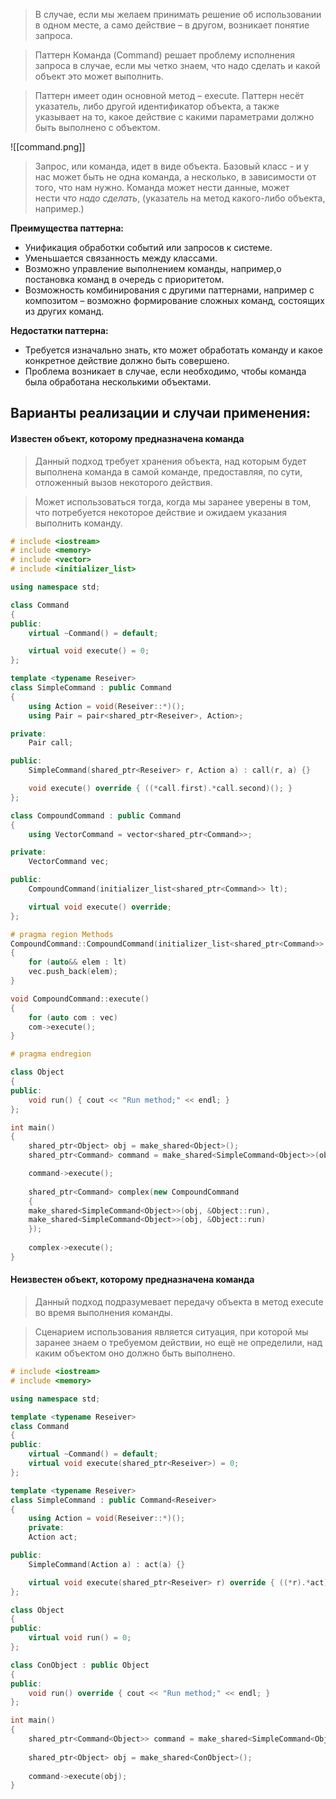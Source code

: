 >В случае, если мы желаем принимать решение об использовании в одном месте, а само действие – в другом, возникает понятие запроса.

>Паттерн Команда (Command) решает проблему исполнения запроса в случае, если мы четко знаем, что надо сделать и какой объект это может выполнить.

>Паттерн имеет один основной метод – execute. Паттерн несёт указатель, либо другой идентификатор объекта, а также указывает на то, какое действие с какими параметрами должно быть выполнено с объектом.

![[command.png]]

>Запрос, или команда, идет в виде объекта. Базовый класс - и у нас может быть не одна команда, а несколько, в зависимости от того, что нам нужно. Команда может нести данные, может нести _что надо сделать_, (указатель на метод какого-либо объекта, например.)

**Преимущества паттерна:**
- Унификация обработки событий или запросов к системе.
- Уменьшается связанность между классами.
- Возможно управление выполнением команды, например,о постановка команд в очередь с приоритетом.
- Возможность комбинирования с другими паттернами, например с композитом – возможно формирование сложных команд, состоящих из других команд.

**Недостатки паттерна:**
- Требуется изначально знать, кто может обработать команду и какое конкретное действие должно быть совершено.
- Проблема возникает в случае, если необходимо, чтобы команда была обработана несколькими объектами.
## Варианты реализации и случаи применения:

#### Известен объект, которому предназначена команда

>Данный подход требует хранения объекта, над которым будет выполнена команда в самой команде, предоставляя, по сути, отложенный вызов некоторого действия.

>Может использоваться тогда, когда мы заранее уверены в том, что потребуется некоторое действие и ожидаем указания выполнить команду.

```c++
# include <iostream>
# include <memory>
# include <vector>
# include <initializer_list>

using namespace std;

class Command
{
public:
	virtual ~Command() = default;

	virtual void execute() = 0;
};

template <typename Reseiver>
class SimpleCommand : public Command
{
	using Action = void(Reseiver::*)();
	using Pair = pair<shared_ptr<Reseiver>, Action>;

private:
	Pair call;

public:
	SimpleCommand(shared_ptr<Reseiver> r, Action a) : call(r, a) {}

	void execute() override { ((*call.first).*call.second)(); }
};

class CompoundCommand : public Command
{
	using VectorCommand = vector<shared_ptr<Command>>;

private:
	VectorCommand vec;

public:
	CompoundCommand(initializer_list<shared_ptr<Command>> lt);

	virtual void execute() override;
};

# pragma region Methods
CompoundCommand::CompoundCommand(initializer_list<shared_ptr<Command>> lt)
{
	for (auto&& elem : lt)
	vec.push_back(elem);
}

void CompoundCommand::execute()
{
	for (auto com : vec)
	com->execute();
}

# pragma endregion

class Object
{
public:
	void run() { cout << "Run method;" << endl; }
};

int main()
{
	shared_ptr<Object> obj = make_shared<Object>();
	shared_ptr<Command> command = make_shared<SimpleCommand<Object>>(obj, &Object::run);

	command->execute();
	
	shared_ptr<Command> complex(new CompoundCommand
	{
	make_shared<SimpleCommand<Object>>(obj, &Object::run),
	make_shared<SimpleCommand<Object>>(obj, &Object::run)
	});
	
	complex->execute();
}

```
#### Неизвестен объект, которому предназначена команда

>Данный подход подразумевает передачу объекта в метод execute во время выполнения команды.

>Сценарием использования является ситуация, при которой мы заранее знаем о требуемом действии, но ещё не определили, над каким объектом оно должно быть выполнено. 

```c++
# include <iostream>
# include <memory>

using namespace std;

template <typename Reseiver>
class Command
{
public:
	virtual ~Command() = default;
	virtual void execute(shared_ptr<Reseiver>) = 0;
};

template <typename Reseiver>
class SimpleCommand : public Command<Reseiver>
{
	using Action = void(Reseiver::*)();
	private:
	Action act;

public:
	SimpleCommand(Action a) : act(a) {}

	virtual void execute(shared_ptr<Reseiver> r) override { ((*r).*act)(); }
};

class Object
{
public:
	virtual void run() = 0;
};

class ConObject : public Object
{
public:
	void run() override { cout << "Run method;" << endl; }
};

int main()
{
	shared_ptr<Command<Object>> command = make_shared<SimpleCommand<Object>>(&Object::run);
	
	shared_ptr<Object> obj = make_shared<ConObject>();
	
	command->execute(obj);
}

```